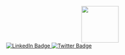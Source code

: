 <div id="header" align="center">
  <img src="https://media.giphy.com/media/u2pmTWUi0MXjyrMaVj/giphy.gif" width="100"/>
</div>


<!-- ### Hi there 👋

Am Steve, welcome to my github profile  -->

<div id="badges">
<a href="https://linkedin.com/in/stephen-kimoi-927856218/" target="_blank">
   <img src="https://img.shields.io/badge/LinkedIn-blue?style=for-the-badge&logo=linkedin&logoColor=white" alt="LinkedIn Badge"/>
</a> 

<a href="https://twitter.com/stevekimoi" target="_blank">
    <img src="https://img.shields.io/badge/Twitter-blue?style=for-the-badge&logo=twitter&logoColor=white" alt="Twitter Badge"/>
</a>
</div> 

<!--
**Stephen-Kimoi/Stephen-Kimoi** is a ✨ _special_ ✨ repository because its `README.md` (this file) appears on your GitHub profile.

Here are some ideas to get you started:

- 🔭 I’m currently working on ...
- 🌱 I’m currently learning ...
- 👯 I’m looking to collaborate on ...
- 🤔 I’m looking for help with ...
- 💬 Ask me about ...
- 📫 How to reach me: ...
- 😄 Pronouns: ...
- ⚡ Fun fact: ...
-->
